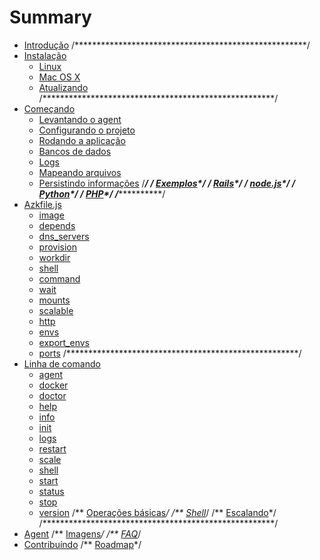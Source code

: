 # Summary

* [Introdução](README.md)
/*****************************************************/
* [Instalação](installation/README.md)
   * [Linux](installation/linux.md)
   * [Mac OS X](installation/mac_os_x.md)
   * [Atualizando](installation/upgrading.md)
/*****************************************************/
* [Começando](getting-started/README.md)
   * [Levantando o agent](getting-started/starting-agent.md)
   * [Configurando o projeto](getting-started/configs-project.md)
   * [Rodando a aplicação](getting-started/running-application.md)
   * [Bancos de dados](getting-started/database.md)
   * [Logs](getting-started/logs.md)
   * [Mapeando arquivos](getting-started/mounts-files.md)
   * [Persistindo informações](getting-started/persisting-data.md)
/*****************************************************/
/** [Exemplos](exemplos/README.md)*/
   /** [Rails](exemplos/rails.md)*/
   /** [node.js](exemplos/nodejs.md)*/
   /** [Python](exemplos/python.md)*/
   /** [PHP](exemplos/php.md)*/
/*****************************************************/
* [Azkfile.js](azkfilejs/README.md)
   * [image](azkfilejs/image.md)
   * [depends](azkfilejs/depends.md)
   * [dns_servers](azkfilejs/dns_servers.md)
   * [provision](azkfilejs/provision.md)
   * [workdir](azkfilejs/workdir.md)
   * [shell](azkfilejs/shell.md)
   * [command](azkfilejs/command.md)
   * [wait](azkfilejs/wait.md)
   * [mounts](azkfilejs/mounts.md)
   * [scalable](azkfilejs/scalable.md)
   * [http](azkfilejs/http.md)
   * [envs](azkfilejs/envs.md)
   * [export_envs](azkfilejs/export_envs.md)
   * [ports](azkfilejs/ports.md)
/*****************************************************/
* [Linha de comando](command-line/README.md)
   * [agent](command-line/agent.md)
   * [docker](command-line/docker.md)
   * [doctor](command-line/doctor.md)
   * [help](command-line/help.md)
   * [info](command-line/info.md)
   * [init](command-line/init.md)
   * [logs](command-line/logs.md)
   * [restart](command-line/restart.md)
   * [scale](command-line/scale.md)
   * [shell](command-line/shell.md)
   * [start](command-line/start.md)
   * [status](command-line/status.md)
   * [stop](command-line/stop.md)
   * [version](command-line/version.md)
   /** [Operações básicas](azkfilejs/basic.md)*/
   /** [Shell](azkfilejs/shell.md)*/
   /** [Escalando](azkfilejs/escalando.md)*/
/*****************************************************/
* [Agent](agent/README.md)
/** [Imagens](images/README.md)*/
/** [FAQ](faq/README.md)*/
* [Contribuíndo](contributing/README.md)
/** [Roadmap](roadmap/README.md)*/
